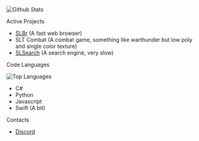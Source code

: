 ![Github Stats](https://github-readme-stats.vercel.app/api?username=SLT-World&show_icons=true&theme=dark)

Active Projects
- [SLBr](https://github.com/SLT-World/SLBr) (A fast web browser)
- SLT Combat (A combat game, something like warthunder but low poly and single color texture)
- [SLSearch](https://slsearch.cf/) (A search engine, very slow)

Code Languages

![Top Languages](https://github-readme-stats.vercel.app/api/top-langs/?username=SLT-World&theme=dark)
- C#
- Python
- Javascript
- Swift (A bit)

Contacts
- [Discord](https://discord.gg/fNmFUjmcNn)
